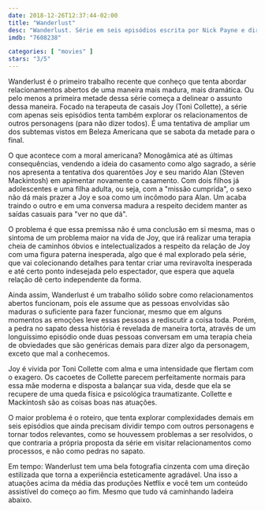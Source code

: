 ```yaml
---
date: 2018-12-26T12:37:44-02:00
title: "Wanderlust"
desc: "Wanderlust. Série em seis episódios escrita por Nick Payne e dirigida por Luke Snellin e Lucy Tcherniak. Com Toni Collette, Steven Mackintosh, Zawe Ashton. Relacionamento/casamento aberto, luxúria, depressão, terapia."
imdb: "7608238"

categories: [ "movies" ]
stars: "3/5"
---
```

Wanderlust é o primeiro trabalho recente que conheço que tenta abordar relacionamentos abertos de uma maneira mais madura, mais dramática. Ou pelo menos a primeira metade dessa série começa a delinear o assunto dessa maneira. Focado na terapeuta de casais Joy (Toni Collette), a série com apenas seis episódios tenta também explorar os relacionamentos de outros personagens (para não dizer todos). É uma tentativa de ampliar um dos subtemas vistos em Beleza Americana que se sabota da metade para o final.

O que acontece com a moral americana? Monogâmica até as últimas consequências, vendendo a ideia do casamento como algo sagrado, a série nos apresenta a tentativa dos quarentões Joy e seu marido Alan (Steven Mackintosh) em apimentar novamente o casamento. Com dois filhos já adolescentes e uma filha adulta, ou seja, com a "missão cumprida", o sexo não dá mais prazer a Joy e soa como um incômodo para Alan. Um acaba traindo o outro e em uma conversa madura a respeito decidem manter as saídas casuais para "ver no que dá".

O problema é que essa premissa não é uma conclusão em si mesma, mas o sintoma de um problema maior na vida de Joy, que irá realizar uma terapia cheia de caminhos óbvios e intelectualizados a respeito da relação de Joy com uma figura paterna inesperada, algo que é mal explorado pela série, que vai colecionando detalhes para tentar criar uma reviravolta inesperada e até certo ponto indesejada pelo espectador, que espera que aquela relação dê certo independente da forma.

Ainda assim, Wanderlust é um trabalho sólido sobre como relacionamentos abertos funcionam, pois ele assume que as pessoas envolvidas são maduras o suficiente para fazer funcionar, mesmo que em alguns momentos as emoções leve essas pessoas a rediscutir a coisa toda. Porém, a pedra no sapato dessa história é revelada de maneira torta, através de um longuíssimo episódio onde duas pessoas conversam em uma terapia cheia de obviedades que são genéricas demais para dizer algo da personagem, exceto que mal a conhecemos.

Joy é vivida por Toni Collette com alma e uma intensidade que flertam com o exagero. Os cacoetes de Collette parecem perfeitamente normais para essa mãe moderna e disposta a balançar sua vida, desde que ela se recupere de uma queda física e psicológica traumatizante. Collette e Mackintosh são as coisas boas nas atuações.

O maior problema é o roteiro, que tenta explorar complexidades demais em seis episódios que ainda precisam dividir tempo com outros personagens e tornar todos relevantes, como se houvessem problemas a ser resolvidos, o que contraria a própria proposta da série em visitar relacionamentos como processos, e não como pedras no sapato.

Em tempo: Wanderlust tem uma bela fotografia cinzenta com uma direção estilizada que torna a experiência esteticamente agradável. Una isso a atuações acima da média das produções Netflix e você tem um conteúdo assistível do começo ao fim. Mesmo que tudo vá caminhando ladeira abaixo.
